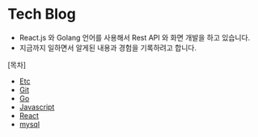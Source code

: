 
# Tech Blog 
-  React.js 와 Golang 언어를 사용해서 Rest API 와 화면 개발을 하고 있습니다.
- 지금까지 일하면서 알게된 내용과 경험을 기록하려고 합니다.

[목차]
* [Etc](etc/README.md)
* [Git](git/README.md)
* [Go](go/README.md)
* [Javascript](javascript/README.md)
* [React](javascript/react/README.md)
* [mysql](mysql/README.md)